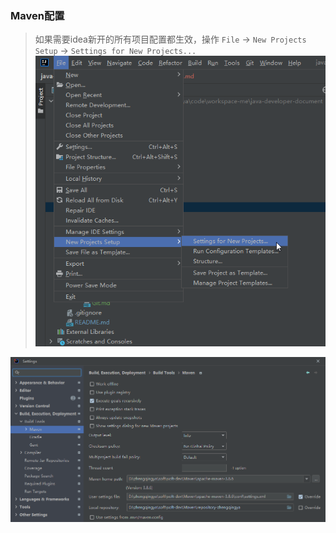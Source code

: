 ### Maven配置

> 如果需要idea新开的所有项目配置都生效，操作 `File` -> `New Projects Setup` -> `Settings for New Projects...`
> ![idea-set-new-projects.png](images/idea-set-new-projects.png)

![idea-maven.png](images/idea-maven.png)